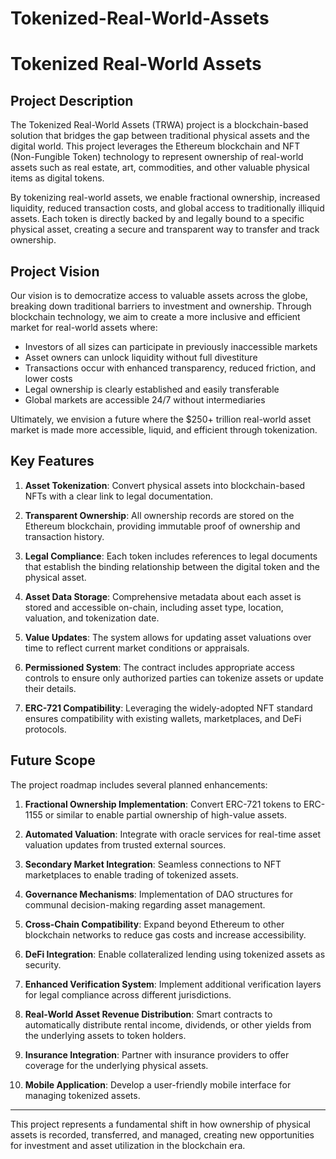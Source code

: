 # Tokenized-Real-World-Assets
# Tokenized Real-World Assets

## Project Description

The Tokenized Real-World Assets (TRWA) project is a blockchain-based solution that bridges the gap between traditional physical assets and the digital world. This project leverages the Ethereum blockchain and NFT (Non-Fungible Token) technology to represent ownership of real-world assets such as real estate, art, commodities, and other valuable physical items as digital tokens.

By tokenizing real-world assets, we enable fractional ownership, increased liquidity, reduced transaction costs, and global access to traditionally illiquid assets. Each token is directly backed by and legally bound to a specific physical asset, creating a secure and transparent way to transfer and track ownership.

## Project Vision

Our vision is to democratize access to valuable assets across the globe, breaking down traditional barriers to investment and ownership. Through blockchain technology, we aim to create a more inclusive and efficient market for real-world assets where:

- Investors of all sizes can participate in previously inaccessible markets
- Asset owners can unlock liquidity without full divestiture
- Transactions occur with enhanced transparency, reduced friction, and lower costs
- Legal ownership is clearly established and easily transferable
- Global markets are accessible 24/7 without intermediaries

Ultimately, we envision a future where the $250+ trillion real-world asset market is made more accessible, liquid, and efficient through tokenization.

## Key Features

1. **Asset Tokenization**: Convert physical assets into blockchain-based NFTs with a clear link to legal documentation.

2. **Transparent Ownership**: All ownership records are stored on the Ethereum blockchain, providing immutable proof of ownership and transaction history.

3. **Legal Compliance**: Each token includes references to legal documents that establish the binding relationship between the digital token and the physical asset.

4. **Asset Data Storage**: Comprehensive metadata about each asset is stored and accessible on-chain, including asset type, location, valuation, and tokenization date.

5. **Value Updates**: The system allows for updating asset valuations over time to reflect current market conditions or appraisals.

6. **Permissioned System**: The contract includes appropriate access controls to ensure only authorized parties can tokenize assets or update their details.

7. **ERC-721 Compatibility**: Leveraging the widely-adopted NFT standard ensures compatibility with existing wallets, marketplaces, and DeFi protocols.

## Future Scope

The project roadmap includes several planned enhancements:

1. **Fractional Ownership Implementation**: Convert ERC-721 tokens to ERC-1155 or similar to enable partial ownership of high-value assets.

2. **Automated Valuation**: Integrate with oracle services for real-time asset valuation updates from trusted external sources.

3. **Secondary Market Integration**: Seamless connections to NFT marketplaces to enable trading of tokenized assets.

4. **Governance Mechanisms**: Implementation of DAO structures for communal decision-making regarding asset management.

5. **Cross-Chain Compatibility**: Expand beyond Ethereum to other blockchain networks to reduce gas costs and increase accessibility.

6. **DeFi Integration**: Enable collateralized lending using tokenized assets as security.

7. **Enhanced Verification System**: Implement additional verification layers for legal compliance across different jurisdictions.

8. **Real-World Asset Revenue Distribution**: Smart contracts to automatically distribute rental income, dividends, or other yields from the underlying assets to token holders.

9. **Insurance Integration**: Partner with insurance providers to offer coverage for the underlying physical assets.

10. **Mobile Application**: Develop a user-friendly mobile interface for managing tokenized assets.

---

This project represents a fundamental shift in how ownership of physical assets is recorded, transferred, and managed, creating new opportunities for investment and asset utilization in the blockchain era.
